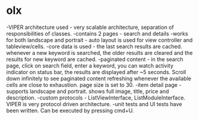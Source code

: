 # olx

-VIPER architecture used - very scalable architecture, separation of responsibilities of classes.
-contains 2 pages - search and details
-works for both landscape and portrait - auto layout is used for view controller and tableview/cells.
-core data is used - the last search results are cached. whenever a new keyword is searched, the older results are cleared and the results for new keyword are cached.
-paginated content - in the search page, click on search field, enter a keyword, you can watch activity indicator on status bar, the results are displayed after ~5 seconds. Scroll down infinitely to see paginated content refreshing whenever the available cells are close to exhaustion. page size is set to 30.
-item detail page - supports landscape and portrait. shows full image, title, price and description.
-custom protocols - ListViewInterface, ListModuleInterface. VIPER is very protocol driven architecture.
-unit tests and UI tests have been written. Can be executed by pressing cmd+U.

